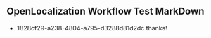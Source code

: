 ## OpenLocalization Workflow Test MarkDown
* 1828cf29-a238-4804-a795-d3288d81d2dc thanks!

<!--HONumber=Aug16_HO1-->


